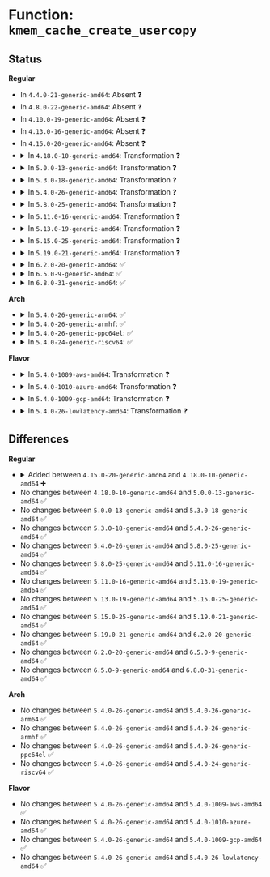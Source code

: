 # Function: <code>kmem_cache_create_usercopy</code>

## Status
<b>Regular</b>
<ul>
<li>
In <code>4.4.0-21-generic-amd64</code>: Absent ❓
</li>
<li>
In <code>4.8.0-22-generic-amd64</code>: Absent ❓
</li>
<li>
In <code>4.10.0-19-generic-amd64</code>: Absent ❓
</li>
<li>
In <code>4.13.0-16-generic-amd64</code>: Absent ❓
</li>
<li>
In <code>4.15.0-20-generic-amd64</code>: Absent ❓
</li>
<li>
<details>
<summary>In <code>4.18.0-10-generic-amd64</code>: Transformation ❓</summary>

```c
struct kmem_cache * kmem_cache_create_usercopy(const char * name, unsigned int size, unsigned int align, slab_flags_t flags, unsigned int useroffset, unsigned int usersize, void (*)(void *) ctor)
```

```json
{
  "name": "kmem_cache_create_usercopy",
  "collision_type": "Unique Global",
  "inline_type": "No",
  "funcs": [
    {
      "addr": 0,
      "name": "kmem_cache_create_usercopy",
      "external": true,
      "loc": "mm/slab_common.c:436",
      "file": "mm/slab_common.c",
      "inline": "seen, unknown",
      "caller_inline": [],
      "caller_func": [
        "kernel/fork.c:proc_caches_init",
        "kernel/fork.c:fork_init",
        "kernel/utsname.c:uts_ns_init",
        "mm/slab_common.c:kmem_cache_create",
        "fs/dcache.c:vfs_caches_init",
        "fs/dcache.c:vfs_caches_init",
        "fs/proc/inode.c:proc_init_kmemcache",
        "fs/ext4/super.c:ext4_init_fs",
        "drivers/scsi/scsi_lib.c:scsi_init_sense_cache",
        "net/core/sock.c:proto_register",
        "net/core/skbuff.c:skb_init"
      ]
    }
  ],
  "symbols": [
    {
      "addr": 18446744071581069883,
      "name": "kmem_cache_create_usercopy.cold.30",
      "section": ".text",
      "bind": "STB_LOCAL",
      "size": 58
    },
    {
      "addr": 18446744071581067328,
      "name": "kmem_cache_create_usercopy",
      "section": ".text",
      "bind": "STB_GLOBAL",
      "size": 548
    }
  ]
}
```
</details>
</li>
<li>
<details>
<summary>In <code>5.0.0-13-generic-amd64</code>: Transformation ❓</summary>

```c
struct kmem_cache * kmem_cache_create_usercopy(const char * name, unsigned int size, unsigned int align, slab_flags_t flags, unsigned int useroffset, unsigned int usersize, void (*)(void *) ctor)
```

```json
{
  "name": "kmem_cache_create_usercopy",
  "collision_type": "Unique Global",
  "inline_type": "No",
  "funcs": [
    {
      "addr": 0,
      "name": "kmem_cache_create_usercopy",
      "external": true,
      "loc": "mm/slab_common.c:438",
      "file": "mm/slab_common.c",
      "inline": "seen, unknown",
      "caller_inline": [],
      "caller_func": [
        "kernel/fork.c:proc_caches_init",
        "kernel/fork.c:fork_init",
        "kernel/utsname.c:uts_ns_init",
        "mm/slab_common.c:kmem_cache_create",
        "fs/dcache.c:vfs_caches_init",
        "fs/dcache.c:vfs_caches_init",
        "fs/proc/inode.c:proc_init_kmemcache",
        "fs/ext4/super.c:ext4_init_fs",
        "drivers/scsi/scsi_lib.c:scsi_init_sense_cache",
        "net/core/sock.c:proto_register",
        "net/core/skbuff.c:skb_init"
      ]
    }
  ],
  "symbols": [
    {
      "addr": 18446744071581147759,
      "name": "kmem_cache_create_usercopy.cold.31",
      "section": ".text",
      "bind": "STB_LOCAL",
      "size": 58
    },
    {
      "addr": 18446744071581145120,
      "name": "kmem_cache_create_usercopy",
      "section": ".text",
      "bind": "STB_GLOBAL",
      "size": 548
    }
  ]
}
```
</details>
</li>
<li>
<details>
<summary>In <code>5.3.0-18-generic-amd64</code>: Transformation ❓</summary>

```c
struct kmem_cache * kmem_cache_create_usercopy(const char * name, unsigned int size, unsigned int align, slab_flags_t flags, unsigned int useroffset, unsigned int usersize, void (*)(void *) ctor)
```

```json
{
  "name": "kmem_cache_create_usercopy",
  "collision_type": "Unique Global",
  "inline_type": "No",
  "funcs": [
    {
      "addr": 0,
      "name": "kmem_cache_create_usercopy",
      "external": true,
      "loc": "mm/slab_common.c:453",
      "file": "mm/slab_common.c",
      "inline": "seen, unknown",
      "caller_inline": [],
      "caller_func": [
        "kernel/fork.c:proc_caches_init",
        "kernel/fork.c:fork_init",
        "kernel/utsname.c:uts_ns_init",
        "mm/slab_common.c:kmem_cache_create",
        "fs/dcache.c:vfs_caches_init",
        "fs/dcache.c:vfs_caches_init",
        "fs/proc/inode.c:proc_init_kmemcache",
        "fs/ext4/super.c:ext4_init_fs",
        "drivers/scsi/scsi_lib.c:scsi_init_sense_cache",
        "net/core/sock.c:proto_register",
        "net/core/skbuff.c:skb_init"
      ]
    }
  ],
  "symbols": [
    {
      "addr": 18446744071581214596,
      "name": "kmem_cache_create_usercopy.cold",
      "section": ".text",
      "bind": "STB_LOCAL",
      "size": 109
    },
    {
      "addr": 18446744071581211760,
      "name": "kmem_cache_create_usercopy",
      "section": ".text",
      "bind": "STB_GLOBAL",
      "size": 541
    }
  ]
}
```
</details>
</li>
<li>
<details>
<summary>In <code>5.4.0-26-generic-amd64</code>: Transformation ❓</summary>

```c
struct kmem_cache * kmem_cache_create_usercopy(const char * name, unsigned int size, unsigned int align, slab_flags_t flags, unsigned int useroffset, unsigned int usersize, void (*)(void *) ctor)
```

```json
{
  "name": "kmem_cache_create_usercopy",
  "collision_type": "Unique Global",
  "inline_type": "No",
  "funcs": [
    {
      "addr": 0,
      "name": "kmem_cache_create_usercopy",
      "external": true,
      "loc": "mm/slab_common.c:454",
      "file": "mm/slab_common.c",
      "inline": "seen, unknown",
      "caller_inline": [],
      "caller_func": [
        "kernel/fork.c:proc_caches_init",
        "kernel/fork.c:fork_init",
        "kernel/utsname.c:uts_ns_init",
        "mm/slab_common.c:kmem_cache_create",
        "fs/dcache.c:vfs_caches_init",
        "fs/dcache.c:vfs_caches_init",
        "fs/verity/open.c:fsverity_init_info_cache",
        "fs/proc/inode.c:proc_init_kmemcache",
        "fs/ext4/super.c:ext4_init_fs",
        "drivers/scsi/scsi_lib.c:scsi_init_sense_cache",
        "net/core/sock.c:proto_register",
        "net/core/skbuff.c:skb_init"
      ]
    }
  ],
  "symbols": [
    {
      "addr": 18446744071581273209,
      "name": "kmem_cache_create_usercopy.cold",
      "section": ".text",
      "bind": "STB_LOCAL",
      "size": 57
    },
    {
      "addr": 18446744071581270256,
      "name": "kmem_cache_create_usercopy",
      "section": ".text",
      "bind": "STB_GLOBAL",
      "size": 545
    }
  ]
}
```
</details>
</li>
<li>
<details>
<summary>In <code>5.8.0-25-generic-amd64</code>: Transformation ❓</summary>

```c
struct kmem_cache * kmem_cache_create_usercopy(const char * name, unsigned int size, unsigned int align, slab_flags_t flags, unsigned int useroffset, unsigned int usersize, void (*)(void *) ctor)
```

```json
{
  "name": "kmem_cache_create_usercopy",
  "collision_type": "Unique Global",
  "inline_type": "No",
  "funcs": [
    {
      "addr": 0,
      "name": "kmem_cache_create_usercopy",
      "external": true,
      "loc": "mm/slab_common.c:454",
      "file": "mm/slab_common.c",
      "inline": "seen, unknown",
      "caller_inline": [],
      "caller_func": [
        "kernel/fork.c:proc_caches_init",
        "kernel/fork.c:fork_init",
        "kernel/utsname.c:uts_ns_init",
        "mm/slab_common.c:kmem_cache_create",
        "fs/dcache.c:vfs_caches_init",
        "fs/dcache.c:vfs_caches_init",
        "fs/verity/open.c:fsverity_init_info_cache",
        "fs/proc/inode.c:proc_init_kmemcache",
        "fs/ext4/super.c:ext4_init_fs",
        "drivers/scsi/scsi_lib.c:scsi_init_sense_cache",
        "net/core/sock.c:proto_register",
        "net/core/skbuff.c:skb_init"
      ]
    }
  ],
  "symbols": [
    {
      "addr": 18446744071581463270,
      "name": "kmem_cache_create_usercopy.cold",
      "section": ".text",
      "bind": "STB_LOCAL",
      "size": 57
    },
    {
      "addr": 18446744071581460272,
      "name": "kmem_cache_create_usercopy",
      "section": ".text",
      "bind": "STB_GLOBAL",
      "size": 545
    }
  ]
}
```
</details>
</li>
<li>
<details>
<summary>In <code>5.11.0-16-generic-amd64</code>: Transformation ❓</summary>

```c
struct kmem_cache * kmem_cache_create_usercopy(const char * name, unsigned int size, unsigned int align, slab_flags_t flags, unsigned int useroffset, unsigned int usersize, void (*)(void *) ctor)
```

```json
{
  "name": "kmem_cache_create_usercopy",
  "collision_type": "Unique Global",
  "inline_type": "No",
  "funcs": [
    {
      "addr": 0,
      "name": "kmem_cache_create_usercopy",
      "external": true,
      "loc": "mm/slab_common.c:302",
      "file": "mm/slab_common.c",
      "inline": "seen, unknown",
      "caller_inline": [],
      "caller_func": [
        "kernel/fork.c:proc_caches_init",
        "kernel/fork.c:fork_init",
        "kernel/utsname.c:uts_ns_init",
        "mm/slab_common.c:kmem_cache_create",
        "fs/dcache.c:vfs_caches_init",
        "fs/dcache.c:vfs_caches_init",
        "fs/verity/open.c:fsverity_init_info_cache",
        "fs/proc/inode.c:proc_init_kmemcache",
        "fs/ext4/super.c:ext4_init_fs",
        "drivers/scsi/scsi_lib.c:scsi_init_sense_cache",
        "net/core/sock.c:proto_register",
        "net/core/skbuff.c:skb_init"
      ]
    }
  ],
  "symbols": [
    {
      "addr": 18446744071591326395,
      "name": "kmem_cache_create_usercopy.cold",
      "section": ".text",
      "bind": "STB_LOCAL",
      "size": 59
    },
    {
      "addr": 18446744071581498400,
      "name": "kmem_cache_create_usercopy",
      "section": ".text",
      "bind": "STB_GLOBAL",
      "size": 669
    }
  ]
}
```
</details>
</li>
<li>
<details>
<summary>In <code>5.13.0-19-generic-amd64</code>: Transformation ❓</summary>

```c
struct kmem_cache * kmem_cache_create_usercopy(const char * name, unsigned int size, unsigned int align, slab_flags_t flags, unsigned int useroffset, unsigned int usersize, void (*)(void *) ctor)
```

```json
{
  "name": "kmem_cache_create_usercopy",
  "collision_type": "Unique Global",
  "inline_type": "No",
  "funcs": [
    {
      "addr": 0,
      "name": "kmem_cache_create_usercopy",
      "external": true,
      "loc": "mm/slab_common.c:310",
      "file": "mm/slab_common.c",
      "inline": "seen, unknown",
      "caller_inline": [],
      "caller_func": [
        "kernel/fork.c:proc_caches_init",
        "kernel/fork.c:fork_init",
        "kernel/utsname.c:uts_ns_init",
        "mm/slab_common.c:kmem_cache_create",
        "fs/dcache.c:vfs_caches_init",
        "fs/dcache.c:vfs_caches_init",
        "fs/verity/open.c:fsverity_init_info_cache",
        "fs/proc/inode.c:proc_init_kmemcache",
        "fs/ext4/super.c:ext4_init_fs",
        "drivers/scsi/scsi_lib.c:scsi_init_sense_cache",
        "net/core/sock.c:proto_register",
        "net/core/skbuff.c:skb_init"
      ]
    }
  ],
  "symbols": [
    {
      "addr": 18446744071591268444,
      "name": "kmem_cache_create_usercopy.cold",
      "section": ".text",
      "bind": "STB_LOCAL",
      "size": 60
    },
    {
      "addr": 18446744071581519600,
      "name": "kmem_cache_create_usercopy",
      "section": ".text",
      "bind": "STB_GLOBAL",
      "size": 651
    }
  ]
}
```
</details>
</li>
<li>
<details>
<summary>In <code>5.15.0-25-generic-amd64</code>: Transformation ❓</summary>

```c
struct kmem_cache * kmem_cache_create_usercopy(const char * name, unsigned int size, unsigned int align, slab_flags_t flags, unsigned int useroffset, unsigned int usersize, void (*)(void *) ctor)
```

```json
{
  "name": "kmem_cache_create_usercopy",
  "collision_type": "Unique Global",
  "inline_type": "No",
  "funcs": [
    {
      "addr": 0,
      "name": "kmem_cache_create_usercopy",
      "external": true,
      "loc": "mm/slab_common.c:310",
      "file": "mm/slab_common.c",
      "inline": "seen, unknown",
      "caller_inline": [],
      "caller_func": [
        "kernel/fork.c:proc_caches_init",
        "kernel/fork.c:fork_init",
        "kernel/utsname.c:uts_ns_init",
        "mm/slab_common.c:kmem_cache_create",
        "fs/dcache.c:vfs_caches_init",
        "fs/dcache.c:vfs_caches_init",
        "fs/verity/open.c:fsverity_init_info_cache",
        "fs/proc/inode.c:proc_init_kmemcache",
        "fs/ext4/super.c:ext4_init_fs",
        "drivers/scsi/scsi_lib.c:scsi_init_sense_cache",
        "net/core/sock.c:proto_register",
        "net/core/skbuff.c:skb_init"
      ]
    }
  ],
  "symbols": [
    {
      "addr": 18446744071592194948,
      "name": "kmem_cache_create_usercopy.cold",
      "section": ".text",
      "bind": "STB_LOCAL",
      "size": 74
    },
    {
      "addr": 18446744071581781264,
      "name": "kmem_cache_create_usercopy",
      "section": ".text",
      "bind": "STB_GLOBAL",
      "size": 651
    }
  ]
}
```
</details>
</li>
<li>
<details>
<summary>In <code>5.19.0-21-generic-amd64</code>: Transformation ❓</summary>

```c
struct kmem_cache * kmem_cache_create_usercopy(const char * name, unsigned int size, unsigned int align, slab_flags_t flags, unsigned int useroffset, unsigned int usersize, void (*)(void *) ctor)
```

```json
{
  "name": "kmem_cache_create_usercopy",
  "collision_type": "Unique Global",
  "inline_type": "No",
  "funcs": [
    {
      "addr": 0,
      "name": "kmem_cache_create_usercopy",
      "external": true,
      "loc": "mm/slab_common.c:302",
      "file": "mm/slab_common.c",
      "inline": "seen, unknown",
      "caller_inline": [],
      "caller_func": [
        "kernel/fork.c:proc_caches_init",
        "kernel/fork.c:fork_init",
        "kernel/utsname.c:uts_ns_init",
        "mm/slab_common.c:kmem_cache_create",
        "fs/dcache.c:vfs_caches_init",
        "fs/dcache.c:vfs_caches_init",
        "fs/verity/open.c:fsverity_init_info_cache",
        "fs/proc/inode.c:proc_init_kmemcache",
        "fs/ext4/super.c:ext4_init_fs",
        "drivers/scsi/scsi_lib.c:scsi_init_sense_cache",
        "net/core/sock.c:proto_register",
        "net/core/skbuff.c:skb_init"
      ]
    }
  ],
  "symbols": [
    {
      "addr": 18446744071593971002,
      "name": "kmem_cache_create_usercopy.cold",
      "section": ".text",
      "bind": "STB_LOCAL",
      "size": 71
    },
    {
      "addr": 18446744071582168320,
      "name": "kmem_cache_create_usercopy",
      "section": ".text",
      "bind": "STB_GLOBAL",
      "size": 761
    }
  ]
}
```
</details>
</li>
<li>
<details>
<summary>In <code>6.2.0-20-generic-amd64</code>: ✅</summary>

```c
struct kmem_cache * kmem_cache_create_usercopy(const char * name, unsigned int size, unsigned int align, slab_flags_t flags, unsigned int useroffset, unsigned int usersize, void (*)(void *) ctor)
```

```json
{
  "name": "kmem_cache_create_usercopy",
  "collision_type": "Unique Global",
  "inline_type": "No",
  "funcs": [
    {
      "addr": 18446744071582648704,
      "name": "kmem_cache_create_usercopy",
      "external": true,
      "loc": "mm/slab_common.c:278",
      "file": "mm/slab_common.c",
      "inline": "seen, unknown",
      "caller_inline": [],
      "caller_func": [
        "kernel/fork.c:mm_cache_init",
        "kernel/fork.c:fork_init",
        "kernel/utsname.c:uts_ns_init",
        "mm/slab_common.c:kmem_cache_create",
        "fs/dcache.c:vfs_caches_init",
        "fs/dcache.c:vfs_caches_init",
        "fs/verity/open.c:fsverity_init_info_cache",
        "fs/proc/inode.c:proc_init_kmemcache",
        "fs/ext4/super.c:ext4_init_fs",
        "drivers/scsi/scsi_lib.c:scsi_init_sense_cache",
        "net/core/sock.c:proto_register",
        "net/core/skbuff.c:skb_init"
      ]
    }
  ],
  "symbols": [
    {
      "addr": 18446744071582648704,
      "name": "kmem_cache_create_usercopy",
      "section": ".text",
      "bind": "STB_GLOBAL",
      "size": 796
    }
  ]
}
```
</details>
</li>
<li>
<details>
<summary>In <code>6.5.0-9-generic-amd64</code>: ✅</summary>

```c
struct kmem_cache * kmem_cache_create_usercopy(const char * name, unsigned int size, unsigned int align, slab_flags_t flags, unsigned int useroffset, unsigned int usersize, void (*)(void *) ctor)
```

```json
{
  "name": "kmem_cache_create_usercopy",
  "collision_type": "Unique Global",
  "inline_type": "No",
  "funcs": [
    {
      "addr": 18446744071582858304,
      "name": "kmem_cache_create_usercopy",
      "external": true,
      "loc": "mm/slab_common.c:278",
      "file": "mm/slab_common.c",
      "inline": "seen, unknown",
      "caller_inline": [],
      "caller_func": [
        "kernel/fork.c:mm_cache_init",
        "kernel/fork.c:fork_init",
        "kernel/utsname.c:uts_ns_init",
        "mm/slab_common.c:kmem_cache_create",
        "fs/dcache.c:vfs_caches_init",
        "fs/dcache.c:vfs_caches_init",
        "fs/verity/open.c:fsverity_init_info_cache",
        "fs/proc/inode.c:proc_init_kmemcache",
        "fs/ext4/super.c:ext4_init_fs",
        "drivers/scsi/scsi_lib.c:scsi_init_sense_cache",
        "net/core/sock.c:proto_register",
        "net/core/skbuff.c:skb_init",
        "net/core/skbuff.c:skb_init"
      ]
    }
  ],
  "symbols": [
    {
      "addr": 18446744071582858304,
      "name": "kmem_cache_create_usercopy",
      "section": ".text",
      "bind": "STB_GLOBAL",
      "size": 730
    }
  ]
}
```
</details>
</li>
<li>
<details>
<summary>In <code>6.8.0-31-generic-amd64</code>: ✅</summary>

```c
struct kmem_cache * kmem_cache_create_usercopy(const char * name, unsigned int size, unsigned int align, slab_flags_t flags, unsigned int useroffset, unsigned int usersize, void (*)(void *) ctor)
```

```json
{
  "name": "kmem_cache_create_usercopy",
  "collision_type": "Unique Global",
  "inline_type": "No",
  "funcs": [
    {
      "addr": 18446744071583033568,
      "name": "kmem_cache_create_usercopy",
      "external": true,
      "loc": "mm/slab_common.c:273",
      "file": "mm/slab_common.c",
      "inline": "seen, unknown",
      "caller_inline": [],
      "caller_func": [
        "kernel/fork.c:mm_cache_init",
        "kernel/fork.c:fork_init",
        "kernel/utsname.c:uts_ns_init",
        "mm/slab_common.c:kmem_cache_create",
        "fs/dcache.c:vfs_caches_init",
        "fs/dcache.c:vfs_caches_init",
        "fs/verity/open.c:fsverity_init_info_cache",
        "fs/proc/inode.c:proc_init_kmemcache",
        "fs/ext4/super.c:ext4_init_fs",
        "io_uring/io_uring.c:io_uring_init",
        "drivers/scsi/scsi_lib.c:scsi_init_sense_cache",
        "net/core/sock.c:proto_register",
        "net/core/skbuff.c:skb_init",
        "net/core/skbuff.c:skb_init"
      ]
    }
  ],
  "symbols": [
    {
      "addr": 18446744071583033568,
      "name": "kmem_cache_create_usercopy",
      "section": ".text",
      "bind": "STB_GLOBAL",
      "size": 730
    }
  ]
}
```
</details>
</li>
</ul>
<b>Arch</b>
<ul>
<li>
<details>
<summary>In <code>5.4.0-26-generic-arm64</code>: ✅</summary>

```c
struct kmem_cache * kmem_cache_create_usercopy(const char * name, unsigned int size, unsigned int align, slab_flags_t flags, unsigned int useroffset, unsigned int usersize, void (*)(void *) ctor)
```

```json
{
  "name": "kmem_cache_create_usercopy",
  "collision_type": "Unique Global",
  "inline_type": "No",
  "funcs": [
    {
      "addr": 18446603336492675128,
      "name": "kmem_cache_create_usercopy",
      "external": true,
      "loc": "mm/slab_common.c:454",
      "file": "mm/slab_common.c",
      "inline": "seen, unknown",
      "caller_inline": [],
      "caller_func": [
        "virt/kvm/kvm_main.c:kvm_init",
        "kernel/fork.c:proc_caches_init",
        "kernel/fork.c:fork_init",
        "kernel/utsname.c:uts_ns_init",
        "mm/slab_common.c:kmem_cache_create",
        "fs/dcache.c:vfs_caches_init",
        "fs/dcache.c:vfs_caches_init",
        "fs/verity/open.c:fsverity_init_info_cache",
        "fs/proc/inode.c:proc_init_kmemcache",
        "fs/ext4/super.c:ext4_init_fs",
        "drivers/scsi/scsi_lib.c:scsi_init_sense_cache",
        "net/core/sock.c:proto_register",
        "net/core/skbuff.c:skb_init"
      ]
    }
  ],
  "symbols": [
    {
      "addr": 18446603336492675128,
      "name": "kmem_cache_create_usercopy",
      "section": ".text",
      "bind": "STB_GLOBAL",
      "size": 588
    }
  ]
}
```
</details>
</li>
<li>
<details>
<summary>In <code>5.4.0-26-generic-armhf</code>: ✅</summary>

```c
struct kmem_cache * kmem_cache_create_usercopy(const char * name, unsigned int size, unsigned int align, slab_flags_t flags, unsigned int useroffset, unsigned int usersize, void (*)(void *) ctor)
```

```json
{
  "name": "kmem_cache_create_usercopy",
  "collision_type": "Unique Global",
  "inline_type": "No",
  "funcs": [
    {
      "addr": 3226513932,
      "name": "kmem_cache_create_usercopy",
      "external": true,
      "loc": "mm/slab_common.c:454",
      "file": "mm/slab_common.c",
      "inline": "seen, unknown",
      "caller_inline": [],
      "caller_func": [
        "kernel/fork.c:proc_caches_init",
        "kernel/fork.c:fork_init",
        "kernel/utsname.c:uts_ns_init",
        "mm/slab_common.c:kmem_cache_create",
        "fs/dcache.c:vfs_caches_init",
        "fs/dcache.c:vfs_caches_init",
        "fs/verity/open.c:fsverity_init_info_cache",
        "fs/proc/inode.c:proc_init_kmemcache",
        "fs/ext4/super.c:ext4_init_fs",
        "drivers/scsi/scsi_lib.c:scsi_init_sense_cache",
        "net/core/sock.c:proto_register",
        "net/core/skbuff.c:skb_init"
      ]
    }
  ],
  "symbols": [
    {
      "addr": 3226513932,
      "name": "kmem_cache_create_usercopy",
      "section": ".text",
      "bind": "STB_GLOBAL",
      "size": 572
    }
  ]
}
```
</details>
</li>
<li>
<details>
<summary>In <code>5.4.0-26-generic-ppc64el</code>: ✅</summary>

```c
struct kmem_cache * kmem_cache_create_usercopy(const char * name, unsigned int size, unsigned int align, slab_flags_t flags, unsigned int useroffset, unsigned int usersize, void (*)(void *) ctor)
```

```json
{
  "name": "kmem_cache_create_usercopy",
  "collision_type": "Unique Global",
  "inline_type": "No",
  "funcs": [
    {
      "addr": 13835058055286000528,
      "name": "kmem_cache_create_usercopy",
      "external": true,
      "loc": "mm/slab_common.c:454",
      "file": "mm/slab_common.c",
      "inline": "seen, unknown",
      "caller_inline": [],
      "caller_func": [
        "kernel/fork.c:proc_caches_init",
        "kernel/fork.c:fork_init",
        "kernel/fork.c:thread_stack_cache_init",
        "kernel/utsname.c:uts_ns_init",
        "mm/slab_common.c:kmem_cache_create",
        "fs/dcache.c:vfs_caches_init",
        "fs/dcache.c:vfs_caches_init",
        "fs/verity/open.c:fsverity_init_info_cache",
        "fs/proc/inode.c:proc_init_kmemcache",
        "fs/ext4/super.c:ext4_init_fs",
        "drivers/scsi/scsi_lib.c:scsi_init_sense_cache",
        "net/core/sock.c:proto_register",
        "net/core/skbuff.c:skb_init"
      ]
    }
  ],
  "symbols": [
    {
      "addr": 13835058055286000528,
      "name": "kmem_cache_create_usercopy",
      "section": ".text",
      "bind": "STB_GLOBAL",
      "size": 824
    }
  ]
}
```
</details>
</li>
<li>
<details>
<summary>In <code>5.4.0-24-generic-riscv64</code>: ✅</summary>

```c
struct kmem_cache * kmem_cache_create_usercopy(const char * name, unsigned int size, unsigned int align, slab_flags_t flags, unsigned int useroffset, unsigned int usersize, void (*)(void *) ctor)
```

```json
{
  "name": "kmem_cache_create_usercopy",
  "collision_type": "Unique Global",
  "inline_type": "No",
  "funcs": [
    {
      "addr": 18446743936272682252,
      "name": "kmem_cache_create_usercopy",
      "external": true,
      "loc": "mm/slab_common.c:454",
      "file": "mm/slab_common.c",
      "inline": "seen, unknown",
      "caller_inline": [],
      "caller_func": [
        "kernel/fork.c:proc_caches_init",
        "kernel/fork.c:fork_init",
        "kernel/utsname.c:uts_ns_init",
        "mm/slab_common.c:kmem_cache_create",
        "fs/dcache.c:vfs_caches_init",
        "fs/dcache.c:vfs_caches_init",
        "fs/verity/open.c:fsverity_init_info_cache",
        "fs/proc/inode.c:proc_init_kmemcache",
        "fs/ext4/super.c:ext4_init_fs",
        "drivers/scsi/scsi_lib.c:scsi_init_sense_cache",
        "net/core/sock.c:proto_register",
        "net/core/skbuff.c:skb_init"
      ]
    }
  ],
  "symbols": [
    {
      "addr": 18446743936272682252,
      "name": "kmem_cache_create_usercopy",
      "section": ".text",
      "bind": "STB_GLOBAL",
      "size": 464
    }
  ]
}
```
</details>
</li>
</ul>
<b>Flavor</b>
<ul>
<li>
<details>
<summary>In <code>5.4.0-1009-aws-amd64</code>: Transformation ❓</summary>

```c
struct kmem_cache * kmem_cache_create_usercopy(const char * name, unsigned int size, unsigned int align, slab_flags_t flags, unsigned int useroffset, unsigned int usersize, void (*)(void *) ctor)
```

```json
{
  "name": "kmem_cache_create_usercopy",
  "collision_type": "Unique Global",
  "inline_type": "No",
  "funcs": [
    {
      "addr": 0,
      "name": "kmem_cache_create_usercopy",
      "external": true,
      "loc": "mm/slab_common.c:454",
      "file": "mm/slab_common.c",
      "inline": "seen, unknown",
      "caller_inline": [],
      "caller_func": [
        "kernel/fork.c:proc_caches_init",
        "kernel/fork.c:fork_init",
        "kernel/utsname.c:uts_ns_init",
        "mm/slab_common.c:kmem_cache_create",
        "fs/dcache.c:vfs_caches_init",
        "fs/dcache.c:vfs_caches_init",
        "fs/verity/open.c:fsverity_init_info_cache",
        "fs/proc/inode.c:proc_init_kmemcache",
        "fs/ext4/super.c:ext4_init_fs",
        "drivers/scsi/scsi_lib.c:scsi_init_sense_cache",
        "net/core/sock.c:proto_register",
        "net/core/skbuff.c:skb_init"
      ]
    }
  ],
  "symbols": [
    {
      "addr": 18446744071581242057,
      "name": "kmem_cache_create_usercopy.cold",
      "section": ".text",
      "bind": "STB_LOCAL",
      "size": 57
    },
    {
      "addr": 18446744071581239104,
      "name": "kmem_cache_create_usercopy",
      "section": ".text",
      "bind": "STB_GLOBAL",
      "size": 545
    }
  ]
}
```
</details>
</li>
<li>
<details>
<summary>In <code>5.4.0-1010-azure-amd64</code>: Transformation ❓</summary>

```c
struct kmem_cache * kmem_cache_create_usercopy(const char * name, unsigned int size, unsigned int align, slab_flags_t flags, unsigned int useroffset, unsigned int usersize, void (*)(void *) ctor)
```

```json
{
  "name": "kmem_cache_create_usercopy",
  "collision_type": "Unique Global",
  "inline_type": "No",
  "funcs": [
    {
      "addr": 0,
      "name": "kmem_cache_create_usercopy",
      "external": true,
      "loc": "mm/slab_common.c:454",
      "file": "mm/slab_common.c",
      "inline": "seen, unknown",
      "caller_inline": [],
      "caller_func": [
        "kernel/fork.c:proc_caches_init",
        "kernel/fork.c:fork_init",
        "kernel/utsname.c:uts_ns_init",
        "mm/slab_common.c:kmem_cache_create",
        "fs/dcache.c:vfs_caches_init",
        "fs/dcache.c:vfs_caches_init",
        "fs/verity/open.c:fsverity_init_info_cache",
        "fs/proc/inode.c:proc_init_kmemcache",
        "fs/ext4/super.c:ext4_init_fs",
        "drivers/scsi/scsi_lib.c:scsi_init_sense_cache",
        "net/core/sock.c:proto_register",
        "net/core/skbuff.c:skb_init"
      ]
    }
  ],
  "symbols": [
    {
      "addr": 18446744071581188729,
      "name": "kmem_cache_create_usercopy.cold",
      "section": ".text",
      "bind": "STB_LOCAL",
      "size": 57
    },
    {
      "addr": 18446744071581185776,
      "name": "kmem_cache_create_usercopy",
      "section": ".text",
      "bind": "STB_GLOBAL",
      "size": 545
    }
  ]
}
```
</details>
</li>
<li>
<details>
<summary>In <code>5.4.0-1009-gcp-amd64</code>: Transformation ❓</summary>

```c
struct kmem_cache * kmem_cache_create_usercopy(const char * name, unsigned int size, unsigned int align, slab_flags_t flags, unsigned int useroffset, unsigned int usersize, void (*)(void *) ctor)
```

```json
{
  "name": "kmem_cache_create_usercopy",
  "collision_type": "Unique Global",
  "inline_type": "No",
  "funcs": [
    {
      "addr": 0,
      "name": "kmem_cache_create_usercopy",
      "external": true,
      "loc": "mm/slab_common.c:454",
      "file": "mm/slab_common.c",
      "inline": "seen, unknown",
      "caller_inline": [],
      "caller_func": [
        "kernel/fork.c:proc_caches_init",
        "kernel/fork.c:fork_init",
        "kernel/utsname.c:uts_ns_init",
        "mm/slab_common.c:kmem_cache_create",
        "fs/dcache.c:vfs_caches_init",
        "fs/dcache.c:vfs_caches_init",
        "fs/verity/open.c:fsverity_init_info_cache",
        "fs/proc/inode.c:proc_init_kmemcache",
        "fs/ext4/super.c:ext4_init_fs",
        "drivers/scsi/scsi_lib.c:scsi_init_sense_cache",
        "net/core/sock.c:proto_register",
        "net/core/skbuff.c:skb_init"
      ]
    }
  ],
  "symbols": [
    {
      "addr": 18446744071581233257,
      "name": "kmem_cache_create_usercopy.cold",
      "section": ".text",
      "bind": "STB_LOCAL",
      "size": 57
    },
    {
      "addr": 18446744071581230304,
      "name": "kmem_cache_create_usercopy",
      "section": ".text",
      "bind": "STB_GLOBAL",
      "size": 545
    }
  ]
}
```
</details>
</li>
<li>
<details>
<summary>In <code>5.4.0-26-lowlatency-amd64</code>: Transformation ❓</summary>

```c
struct kmem_cache * kmem_cache_create_usercopy(const char * name, unsigned int size, unsigned int align, slab_flags_t flags, unsigned int useroffset, unsigned int usersize, void (*)(void *) ctor)
```

```json
{
  "name": "kmem_cache_create_usercopy",
  "collision_type": "Unique Global",
  "inline_type": "No",
  "funcs": [
    {
      "addr": 0,
      "name": "kmem_cache_create_usercopy",
      "external": true,
      "loc": "mm/slab_common.c:454",
      "file": "mm/slab_common.c",
      "inline": "seen, unknown",
      "caller_inline": [],
      "caller_func": [
        "kernel/fork.c:proc_caches_init",
        "kernel/fork.c:fork_init",
        "kernel/utsname.c:uts_ns_init",
        "mm/slab_common.c:kmem_cache_create",
        "fs/dcache.c:vfs_caches_init",
        "fs/dcache.c:vfs_caches_init",
        "fs/verity/open.c:fsverity_init_info_cache",
        "fs/proc/inode.c:proc_init_kmemcache",
        "fs/ext4/super.c:ext4_init_fs",
        "drivers/scsi/scsi_lib.c:scsi_init_sense_cache",
        "net/core/sock.c:proto_register",
        "net/core/skbuff.c:skb_init"
      ]
    }
  ],
  "symbols": [
    {
      "addr": 18446744071581296793,
      "name": "kmem_cache_create_usercopy.cold",
      "section": ".text",
      "bind": "STB_LOCAL",
      "size": 57
    },
    {
      "addr": 18446744071581293808,
      "name": "kmem_cache_create_usercopy",
      "section": ".text",
      "bind": "STB_GLOBAL",
      "size": 545
    }
  ]
}
```
</details>
</li>
</ul>

## Differences
<b>Regular</b>
<ul>
<li>
<details>
<summary>Added between <code>4.15.0-20-generic-amd64</code> and <code>4.18.0-10-generic-amd64</code> ➕</summary>

```c
struct kmem_cache * kmem_cache_create_usercopy(const char * name, unsigned int size, unsigned int align, slab_flags_t flags, unsigned int useroffset, unsigned int usersize, void (*)(void *) ctor)
```
</details>
</li>
<li>
No changes between <code>4.18.0-10-generic-amd64</code> and <code>5.0.0-13-generic-amd64</code> ✅
</li>
<li>
No changes between <code>5.0.0-13-generic-amd64</code> and <code>5.3.0-18-generic-amd64</code> ✅
</li>
<li>
No changes between <code>5.3.0-18-generic-amd64</code> and <code>5.4.0-26-generic-amd64</code> ✅
</li>
<li>
No changes between <code>5.4.0-26-generic-amd64</code> and <code>5.8.0-25-generic-amd64</code> ✅
</li>
<li>
No changes between <code>5.8.0-25-generic-amd64</code> and <code>5.11.0-16-generic-amd64</code> ✅
</li>
<li>
No changes between <code>5.11.0-16-generic-amd64</code> and <code>5.13.0-19-generic-amd64</code> ✅
</li>
<li>
No changes between <code>5.13.0-19-generic-amd64</code> and <code>5.15.0-25-generic-amd64</code> ✅
</li>
<li>
No changes between <code>5.15.0-25-generic-amd64</code> and <code>5.19.0-21-generic-amd64</code> ✅
</li>
<li>
No changes between <code>5.19.0-21-generic-amd64</code> and <code>6.2.0-20-generic-amd64</code> ✅
</li>
<li>
No changes between <code>6.2.0-20-generic-amd64</code> and <code>6.5.0-9-generic-amd64</code> ✅
</li>
<li>
No changes between <code>6.5.0-9-generic-amd64</code> and <code>6.8.0-31-generic-amd64</code> ✅
</li>
</ul>
<b>Arch</b>
<ul>
<li>
No changes between <code>5.4.0-26-generic-amd64</code> and <code>5.4.0-26-generic-arm64</code> ✅
</li>
<li>
No changes between <code>5.4.0-26-generic-amd64</code> and <code>5.4.0-26-generic-armhf</code> ✅
</li>
<li>
No changes between <code>5.4.0-26-generic-amd64</code> and <code>5.4.0-26-generic-ppc64el</code> ✅
</li>
<li>
No changes between <code>5.4.0-26-generic-amd64</code> and <code>5.4.0-24-generic-riscv64</code> ✅
</li>
</ul>
<b>Flavor</b>
<ul>
<li>
No changes between <code>5.4.0-26-generic-amd64</code> and <code>5.4.0-1009-aws-amd64</code> ✅
</li>
<li>
No changes between <code>5.4.0-26-generic-amd64</code> and <code>5.4.0-1010-azure-amd64</code> ✅
</li>
<li>
No changes between <code>5.4.0-26-generic-amd64</code> and <code>5.4.0-1009-gcp-amd64</code> ✅
</li>
<li>
No changes between <code>5.4.0-26-generic-amd64</code> and <code>5.4.0-26-lowlatency-amd64</code> ✅
</li>
</ul>
